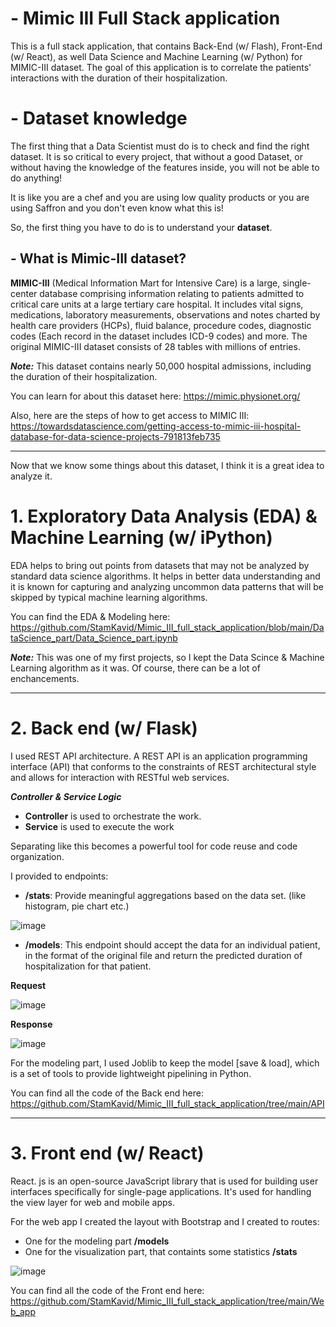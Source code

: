 # - Mimic III Full Stack application
This is a full stack application, that contains Back-End (w/ Flash), Front-End (w/ React), as well Data Science and Machine Learning (w/ Python) for MIMIC-III dataset. The goal of this application is to correlate the patients' interactions with the duration of their hospitalization.

# - Dataset knowledge

The first thing that a Data Scientist must do is to check and find the right dataset. It is so critical to every project, that without a good Dataset, or without having the knowledge of the features inside, you will not be able to do anything! 

It is like you are a chef and you are using low quality products or you are using Saffron and you don't even know what this is!

So, the first thing you have to do is to understand your **dataset**.

## - What is Mimic-III dataset?

**MIMIC-III** (Medical Information Mart for Intensive Care) is a large, single-center database comprising information relating to patients admitted to critical care units at a large tertiary care hospital. It includes vital signs, medications, laboratory measurements, observations and notes charted by health care providers (HCPs), fluid balance, procedure codes, diagnostic codes (Each record in the dataset includes ICD-9 codes) and more. The original MIMIC-III dataset consists of 28 tables with millions of entries.

***Note:*** This dataset contains nearly 50,000 hospital admissions, including the duration of their hospitalization.

You can learn for about this dataset here: https://mimic.physionet.org/

Also, here are the steps of how to get access to MIMIC III: https://towardsdatascience.com/getting-access-to-mimic-iii-hospital-database-for-data-science-projects-791813feb735

-------------------------------------------------------------------------------------------------------------------------------------------------------------------------------

Now that we know some things about this dataset, I think it is a great idea to analyze it.

# 1. Exploratory Data Analysis (EDA) & Machine Learning (w/ iPython)

EDA helps to bring out points from datasets that may not be analyzed by standard data science algorithms. It helps in better data understanding and it is known for capturing and analyzing uncommon data patterns that will be skipped by typical machine learning algorithms.

You can find the EDA & Modeling here: https://github.com/StamKavid/Mimic_III_full_stack_application/blob/main/DataScience_part/Data_Science_part.ipynb

***Note:*** This was one of my first projects, so I kept the Data Scince & Machine Learning algorithm as it was. Of course, there can be a lot of enchancements.

-------------------------------------------------------------------------------------------------------------------------------------------------------------------------------

# 2. Back end (w/ Flask)

I used REST API architecture. A REST API is an application programming interface (API) that conforms to the constraints of REST architectural style and allows for interaction with RESTful web services.

***Controller & Service Logic***

- **Controller** is used to orchestrate the work.
- **Service** is used to execute the work

Separating like this becomes a powerful tool for code reuse and code organization. 

I provided to endpoints:

- **/stats**: Provide meaningful aggregations based on the data set. (like histogram, pie chart etc.)

![image](https://user-images.githubusercontent.com/69797374/112065055-ad96c480-8b6c-11eb-9bb2-50bd92f619b0.png)

- **/models**: This endpoint should accept the data for an individual patient, in the format of the original file and return the predicted duration of hospitalization for that patient.

**Request**

![image](https://user-images.githubusercontent.com/69797374/112065125-cdc68380-8b6c-11eb-91c4-515b894dc6ca.png)

**Response**

![image](https://user-images.githubusercontent.com/69797374/112065150-d5862800-8b6c-11eb-9f28-f40841e627e1.png)

For the modeling part, I used Joblib to keep the model [save & load], which is a set of tools to provide lightweight pipelining in Python.

You can find all the code of the Back end here: https://github.com/StamKavid/Mimic_III_full_stack_application/tree/main/API

-------------------------------------------------------------------------------------------------------------------------------------------------------------------------------

# 3. Front end (w/ React)

React. js is an open-source JavaScript library that is used for building user interfaces specifically for single-page applications. It's used for handling the view layer for web and mobile apps. 

For the web app I created the layout with Bootstrap and I created to routes: 

- One for the modeling part **/models** 
- One for the visualization part, that containts some statistics **/stats**

![image](https://user-images.githubusercontent.com/69797374/112065227-f6e71400-8b6c-11eb-8ca4-502df6862401.png)

You can find all the code of the Front end here: https://github.com/StamKavid/Mimic_III_full_stack_application/tree/main/Web_app


